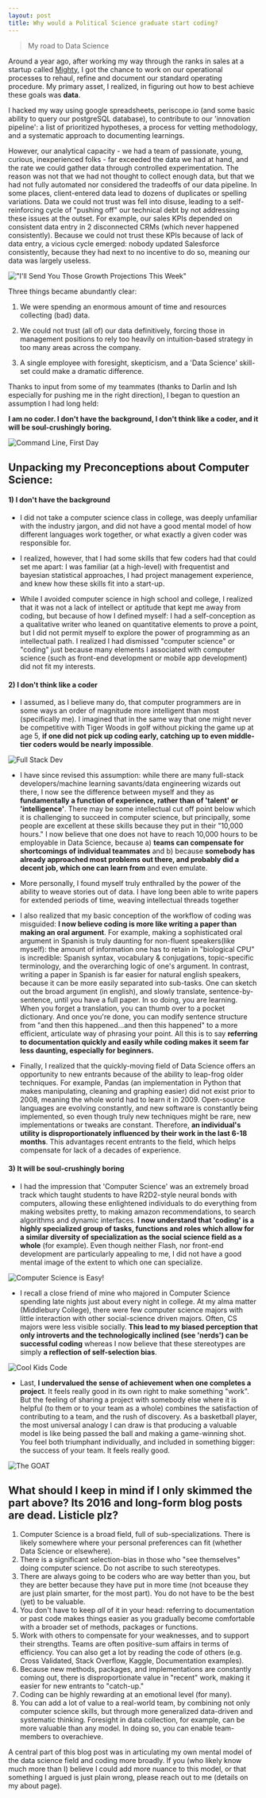 ```yaml
---
layout: post
title: Why would a Political Science graduate start coding?
---
```

> My road to Data Science

Around a year ago, after working my way through the ranks in sales at a startup called [Mighty](https://mighty.com/), I got the chance to work on our operational processes to rehaul, refine and document our standard operating procedure. My primary asset, I realized, in figuring out how to best achieve these goals was **data**.

I hacked my way using google spreadsheets, periscope.io (and some basic ability to query our postgreSQL database), to contribute to our 'innovation pipeline': a list of prioritized hypotheses, a process for vetting methodology, and a systematic approach to documenting learnings.

However, our analytical capacity - we had a team of passionate, young, curious, inexperienced folks - far exceeded the data we had at hand, and the rate we could gather data through controlled experimentation. The reason was not that we had not thought to collect enough data, but that we had not fully automated nor considered the tradeoffs of our data pipeline. In some places, client-entered data lead to dozens of duplicates or spelling variations. Data we could not trust was fell into disuse, leading to a self-reinforcing cycle of "pushing off" our technical debt by not addressing these issues at the outset. For example, our sales KPIs depended on consistent data entry in 2 disconnected CRMs (which never happened consistently). Because we could not trust these KPIs because of lack of data entry, a vicious cycle emerged: nobody updated Salesforce consistently, because they had next to no incentive to do so, meaning our data was largely useless.

!["I'll Send You Those Growth Projections This Week"](https://raw.githubusercontent.com/hudsonrio/hudsonrio.github.io/master/images/blog%20posts/images_why_ds/crm.png?raw=true)


Three things became abundantly clear:

1. We were spending an enormous amount of time and resources collecting (bad) data.

2. We could not trust (all of) our data definitively, forcing those in management positions to rely too heavily on intuition-based strategy in too many areas across the company.

3. A single employee with foresight, skepticism, and a 'Data Science' skill-set could make a dramatic difference.

Thanks to input from some of my teammates (thanks to Darlin and Ish especially for pushing me in the right direction), I began to question an assumption I had long held:


**I am no coder. I don't have the background, I don't think like a coder, and it will be soul-crushingly boring.**

![Command Line, First Day ](https://raw.githubusercontent.com/hudsonrio/hudsonrio.github.io/master/images/blog%20posts/images_why_ds/coders_only.jpg?raw=true)

## Unpacking my Preconceptions about Computer Science:



#### 1) I don't have the background

* I did not take a computer science class in college, was deeply unfamiliar with the industry jargon, and did not have a good mental model of how different languages work together, or what exactly a given coder was responsible for.

* I realized, however, that I had some skills that few coders had that could set me apart: I was familiar (at a high-level) with frequentist and bayesian statistical approaches, I had project management experience, and knew how these skills fit into a start-up.

* While I avoided computer science in high school and college, I realized that it was not a lack of intellect or aptitude that kept me away from coding, but because of how I defined myself: I had a self-conception as a qualitative writer who leaned on quantitative elements to prove a point, but I did not permit myself to explore the power of programming as an intellectual path. I realized I had dismissed "computer science" or "coding" just because many elements I associated with computer science (such as front-end development or mobile app development) did not fit my interests.

####  2) I don't think like a coder

* I assumed, as I believe many do, that computer programmers are in some ways an order of magnitude more intelligent than most (specifically me). I imagined that in the same way that one might never be competitive with Tiger Woods in golf without picking the game up at age 5, **if one did not pick up coding early, catching up to even middle-tier coders would be nearly impossible**.

![Full Stack Dev](https://raw.githubusercontent.com/hudsonrio/hudsonrio.github.io/master/images/blog%20posts/images_why_ds/tiger.png?raw=true)


* I have since revised this assumption: while there are many full-stack developers/machine learning savants/data engineering wizards out there, I now see the difference between myself and they as  **fundamentally a function of experience, rather than of 'talent' or 'intelligence'**. There may be some intellectual cut off point below which it is challenging to succeed in computer science, but principally, some people are excellent at these skills because they put in their "10,000 hours." I now believe that one does not have to reach 10,000 hours to be employable in Data Science, because a) **teams can compensate for shortcomings of individual teammates** and b) because **somebody has already approached most problems out there, and probably did a decent job, which one can learn from** and even emulate.

* More personally, I found myself truly enthralled by the power of the ability to weave stories out of data. I have long been able to write papers for extended periods of time, weaving intellectual threads together 

* I also realized that my basic conception of the workflow of coding was misguided: **I now believe coding is more like writing a paper than making an oral argument**. For example, making a sophisticated oral argument in Spanish is truly daunting for non-fluent speakers(like myself): the amount of information one has to retain in "biological CPU" is incredible: Spanish syntax, vocabulary & conjugations, topic-specific terminology, and the overarching logic of one's argument. In contrast, writing a paper in Spanish is far easier for natural english speakers, because it can be more easily separated into sub-tasks. One can sketch out the broad argument (in english), and slowly translate, sentence-by-sentence, until you have a full paper. In so doing, you are learning. When you forget a translation, you can thumb over to a pocket dictionary. And once you're done, you can modify sentence structure from "and then this happened...and then this happened" to a more efficient, articulate way of phrasing your point. All this is to say **referring to documentation quickly and easily while coding makes it seem far less daunting, especially for beginners.**

* Finally, I realized that the quickly-moving field of Data Science offers an opportunity to new entrants because of the ability to leap-frog older techniques. For example, Pandas (an implementation in Python that makes manipulating, cleaning and graphing easier) did not exist prior to 2008, meaning the whole world had to learn it in 2009. Open-source languages are evolving constantly, and new software is constantly being implemented, so even though truly new techniques might be rare, new implementations or tweaks are constant. Therefore, **an individual's utility is disproportionately influenced by their work in the last 6-18 months**. This advantages recent entrants to the field, which helps compensate for lack of a decades of experience.

#### 3) It will be soul-crushingly boring

* I had the impression that 'Computer Science' was an extremely broad track which taught students to have R2D2-style neural bonds with computers, allowing these enlightened individuals to do everything from making websites pretty, to making amazon recommendations, to search algorithms and dynamic interfaces. **I now understand that 'coding' is a highly specialized group of tasks, functions and roles which allow for a similar diversity of specialization as the social science field as a whole** (for example). Even though neither Flash, nor front-end development are particularly appealing to me, I did not have a good mental image of the extent to which one can specialize.

![Computer Science is Easy!](https://raw.githubusercontent.com/hudsonrio/hudsonrio.github.io/master/images/blog%20posts/images_why_ds/R2.png?raw=true)

* I recall a close friend of mine who majored in Computer Science spending late nights just about every night in college. At my alma matter (Middlebury College), there were few computer science majors with little interaction with other social-science driven majors. Often, CS majors were less visible socially. **This lead to my biased perception that only introverts and the technologically inclined (see 'nerds') can be successful coding** whereas I now believe that these stereotypes are simply **a reflection of self-selection bias**.

![Cool Kids Code](https://raw.githubusercontent.com/hudsonrio/hudsonrio.github.io/master/images/blog%20posts/images_why_ds/cool_kids.png?raw=true)

* Last, **I undervalued the sense of achievement when one completes a project**. It feels really good in its own right to make something "work". But the feeling of sharing a project with somebody else where it is helpful (to them or to your team as a whole) combines the satisfaction of contributing to a team, and the rush of discovery. As a basketball player, the most universal analogy I can draw is that producing a valuable model is like being passed the ball and making a game-winning shot. You feel both triumphant individually, and included in something bigger: the success of your team. It feels really good.



![The GOAT](https://raw.githubusercontent.com/hudsonrio/hudsonrio.github.io/master/images/blog%20posts/images_why_ds/jordan.jpg?raw=true)



## What should I keep in mind if I only skimmed the part above? Its 2016 and long-form blog posts are dead. Listicle plz?

1. Computer Science is a broad field, full of sub-specializations. There is likely somewhere where your personal preferences can fit (whether Data Science or elsewhere).
2. There is a significant selection-bias in those who "see themselves" doing computer science. Do not ascribe to such stereotypes.
3. There are always going to be coders who are way better than you, but they are better because they have put in more time (not bceause they are just plain smarter, for the most part). You do not have to be the best (yet) to be valuable.
4. You don't have to keep _all_ of it in your head: referring to documentation or past code makes things easier as you gradually become comfortable with a broader set of methods, packages or functions.
5. Work with others to compensate for your weaknesses, and to support their strengths. Teams are often positive-sum affairs in terms of efficiency. You can also get a lot by reading the code of others (e.g. Cross Validated, Stack Overflow, Kaggle, Documentation examples).
6. Because new methods, packages, and implementations are constantly coming out, there is disproportionate value in "recent" work, making it easier for new entrants to "catch-up."
7. Coding can be highly rewarding at an emotional level (for many).
8. You can add a lot of value to a real-world team, by combining not only computer science skills, but through more generalized data-driven and systematic thinking. Foresight in data collection, for example, can be more valuable than any model. In doing so, you can enable team-members to overachieve.

A central part of this blog post was in articulating my own mental model of the data science field and coding more broadly. If you (who likely know much more than I) believe I could add more nuance to this model, or that something I argued is just plain wrong, please reach out to me (details on my about page).
